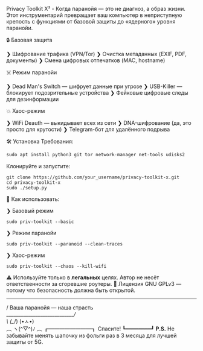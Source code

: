 Privacy Toolkit X³ - Когда паранойя — это не диагноз, а образ жизни.
Этот инструментарий превращает ваш компьютер в неприступную крепость с функциями от базовой защиты до «ядерного» уровня паранойи.


🔒 Базовая защита

❯ Шифрование трафика (VPN/Tor)
❯ Очистка метаданных (EXIF, PDF, документы)
❯ Смена цифровых отпечатков (MAC, hostname)

☠️ Режим паранойи

❯ Dead Man's Switch — шифрует данные при угрозе
❯ USB-Killer — блокирует подозрительные устройства
❯ Фейковые цифровые следы для дезинформации

💥 Хаос-режим

❯ WiFi Deauth — выкидывает всех из сети
❯ DNA-шифрование (да, это просто для крутости)
❯ Telegram-бот для удалённого подрыва


🛠 Установка
Требования:
``` python
sudo apt install python3 git tor network-manager net-tools udisks2
```

Клонируйте и запустите:

```
git clone https://github.com/your_username/privacy-toolkit-x.git
cd privacy-toolkit-x
sudo ./setup.py
```

🚀 Как использовать:

❯ Базовый режим

```
sudo priv-toolkit --basic
```

❯ Режим паранойи

```
sudo priv-toolkit --paranoid --clean-traces
```

❯ Хаос-режим

```
sudo priv-toolkit --chaos --kill-wifi
```



⚠️ Используйте только в **легальных** целях. Автор не несёт ответственности за сгоревшие роутеры.
📜 Лицензия GNU GPLv3 — потому что безопасность должна быть открытой.

  _____________________________
 / Ваша паранойя — наша страсть \
 \_____________________________/
   \
    \   (\__/)
        (•ㅅ•)  
   ︵ ヽ(^▽^)ﾉ ︵
     ┏━━━━━━━━┓
      Спасите!
     ┗━━━━━━━━┛
**P.S.** Не забывайте менять шапочку из фольги раз в 3 месяца для лучшей защиты от 5G.
